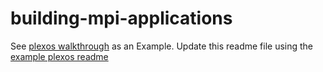 # building-mpi-applications

See [plexos walkthrough](../../applications/plexos-hpc-walkthrough) as an Example.  Update this readme file using the [example plexos readme](../../applications/plexos-hpc-walkthrough/README.md)
